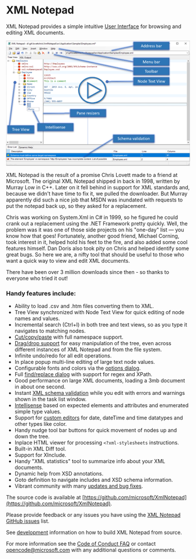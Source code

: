 
# XML Notepad

XML Notepad provides a simple intuitive [User Interface](help/overview.md) for browsing and editing XML documents.

[![image](assets/images/help.png)](https://youtu.be/bmchxiu_oV0)

XML Notepad is the result of a promise Chris Lovett made to a friend at Microsoft. The original XML
Notepad shipped in back in 1998, written by Murray Low in C++. Later on it fell behind in support
for XML standards and, because we didn't have time to fix it, we pulled the downloader. But Murray
apparently did such a nice job that MSDN was inundated with requests to put the notepad back up, so
they asked for a replacement.

Chris was working on System.Xml in C# in 1999, so he figured he could crank out a replacement using
the .NET Framework pretty quickly. Well, the problem was it was one of those side projects on his
"one-day" list — you know how that goes! Fortunately, another good friend, Michael Corning, took
interest in it, helped hold his feet to the fire, and also added some cool features himself. Dan
Doris also took pity on Chris and helped identify some great bugs. So here we are, a nifty tool that
should be useful to those who want a quick way to view and edit XML documents.

There have been over 3 million downloads since then - so thanks to everyone who tried it out!  

### Handy features include:

- Ability to load .csv and .htm files converting them to XML.
- Tree View synchronized with Node Text View for quick editing of node names and values.
- Incremental search (Ctrl+I) in both tree and text views, so as you type it navigates to matching nodes.
- [Cut/copy/paste](help/clipboard.md) with full namespace support.
- [Drag/drop support](help/dragdrop.md) for easy manipulation of the tree, even across different instances of XML Notepad and from the file system.
- Infinite undo/redo for all edit operations.
- In place popup multi-line editing of large text node values.
- Configurable fonts and colors via the [options dialog](help/options.md).
- Full [find/replace dialog](help/find.md) with support for regex and XPath.
- Good performance on large XML documents, loading a 3mb document in about one second.
- Instant [XML schema validation](help/validation.md) while you edit with errors and warnings shown in the task list window.
- [Intellisense](help/intellisense.md) based on expected elements and attributes and enumerated simple type values.
- Support for [custom editors](help/customeditors.md) for date, dateTime and time datatypes and other types like color.
- Handy nudge tool bar buttons for quick movement of nodes up and down the tree.
- Inplace HTML viewer for processing `<?xml-stylesheets` instructions.
- Built-in XML Diff tool.
- Support for XInclude.
- Handy "XML statistics" tool to summarize info about your XML documents.
- Dynamic help from XSD annotations.
- Goto definition to navigate includes and XSD schema information.
- Vibrant community with many [updates and bug fixes](help/updates.md).

The source code is available at [https://github.com/microsoft/XmlNotepad](https://github.com/microsoft/XmlNotepad).

Please provide feedback or any issues you have using the [XML Notepad GitHub
issues](https://github.com/microsoft/XmlNotepad/issues) list.

See [development](dev/index.md) information on how to build XML Notepad from source.

For more information see the [Code of Conduct
FAQ](https://opensource.microsoft.com/codeofconduct/faq/) or contact
[opencode@microsoft.com](mailto:opencode@microsoft.com) with any additional questions or comments.
